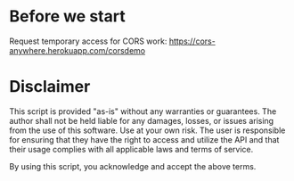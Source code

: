 
# Before we start
Request temporary access for CORS work: https://cors-anywhere.herokuapp.com/corsdemo

# Disclaimer
This script is provided "as-is" without any warranties or guarantees. The author shall not be held liable for any damages, losses, or issues arising from the use of this software. Use at your own risk. The user is responsible for ensuring that they have the right to access and utilize the API and that their usage complies with all applicable laws and terms of service.

By using this script, you acknowledge and accept the above terms.
